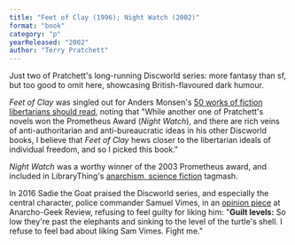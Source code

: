 ```yaml
---
title: "Feet of Clay (1996); Night Watch (2002)"
format: "book"
category: "p"
yearReleased: "2002"
author: "Terry Pratchett"
---
```

Just two of Pratchett's long-running Discworld series: more fantasy than sf, but too good to omit here, showcasing British-flavoured dark humour.

_Feet of Clay_ was singled out for Anders Monsen's <a href="https://andersmonsen.com/50-works-of-fiction-libertarians-should-read/">50 works of fiction libertarians should read</a>, noting that "While another one of Pratchett's novels won the Prometheus Award (_Night Watch_), and there are rich veins of anti-authoritarian and anti-bureaucratic ideas in his other Discworld books, I believe that _Feet of Clay_ hews closer to the libertarian ideals of individual freedom, and so I picked this book."

_Night Watch_ was a worthy winner of the 2003 Prometheus award, and included in LibraryThing's <a href="http://www.librarything.com/tag/anarchism,+science+fiction">anarchism, science fiction</a> tagmash.

In 2016 Sadie the Goat praised the Discworld series, and especially the central character, police commander Samuel Vimes, in an <a href="https://web.archive.org/web/20230327195940/ttp:/www.anarchogeekreview.com/opinion/fictional-cops-i-love-ranked-by-how-guilty-i-as-an-anarchist-feel-for-loving-them">opinion piece</a> at Anarcho-Geek Review, refusing to feel guilty for liking him: "<strong>Guilt levels:</strong> So low they're past the elephants and sinking to the level of the turtle's shell. I refuse to feel bad about liking Sam Vimes. Fight me." 
 
 
